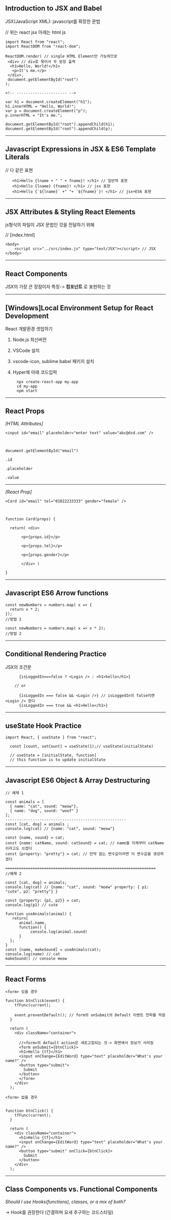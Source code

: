 ## Introduction to JSX and Babel

JSX(JavaScript XML): javascript를 확장한 문법

 // 위는 react jsx 아래는 html js
 ```
import React from "react";
import ReactDOM from "react-dom";
 
ReactDOM.render( // single HTML Element만 가능하므로
  <div> // div로 묶어서 두 문장 출력
   <h1>Hello, World!</h1>
    <p>It's me.</p>
  </div>,
  document.getElementById("root")
);
 
<!-- ---------------------- -->
 
var h1 = document.createElement("h1");
h1.innerHTML = "Hello, World!";
var p = document.createElement("p");
p.innerHTML = "It's me.";
 
document.getElementById("root").appendChild(h1);
document.getElementById("root").appendChild(p);
```
----------

## Javascript Expressions in JSX & ES6 Template Literals

 // 다 같은 표현
 ```
    <h1>Hello {lname + " " + fname}! </h1> // 일반적 표현
    <h1>Hello {lname} {fname}! </h1> // jsx 표현
    <h1>Hello {`${lname}` +" "+ `${fname}`}! </h1> // jsx+ES6 표현

 ```
------


## JSX Attributes & Styling React Elements
js형식의 파일이 JSX 문법인 것을 전달하기 위해



// [index.html]
```
<body>
    <script src="../src/index.js" type="text/JSX"></script> // JSX
</body>
```

--------------

## React Components
JSX의 가장 큰 장점이자 특징-> __컴포넌트__ 로 표현하는 것

------------------

## [Windows]​ Local Environment Setup for React Development
React 개발환경 셋업하기



1. Node.js 최신버전

2. VSCode 설치

3. vscode-icon, sublime babel 패키지 설치

4. Hyper에 아래 코드입력
```
     npx create-react-app my-app
     cd my-app
     npm start
```
--------------------
## React Props

_[HTML Attributes]_
```
<input id="email" placeholder="enter text" value="abc@dsd.com" />



document.getElementById("email")

.id

.placeholder

.value
```


------------------------------------

_[React Prop]_
```
<Card id="email" tel="01022233333" gender="female" />



function Card(props) {

  return( <div>

       <p>{props.id}</p>

       <p>{props.tel}</p>

       <p>{props.gender}</p>

       </div> )

}
```

---------

## Javascript ES6 Arrow functions

```
const newNumbers = numbers.map( x => {
  return x * 2;
});
//방법 1

const newNumbers = numbers.map( x => x * 2);
//방법 2
```
--------

## Conditional Rendering Practice

JSX의 조건문

```
      {isLoggedIn===false ? <Login /> : <h1>hello</h1>} 

    // or
	
      {isLoggedIn === false && <Login />} // isLoggedIn이 false이면 <Login /> 한다
      {isLoggedIn === true && <h1>Hello</h1>}
```
-----
## useState Hook Practice
```
import React, { useState } from "react";
 
  const [count, setCount] = useState(1);// useState(initialState)
 
  // useState = [initialState, function]
  // this function is to update initialState
```

------
## Javascript ES6 Object & Array Destructuring

```
// 예제 1

const animals = [
  { name: "cat", sound: "meow"},
  { name: "dog", sound: "woof" }
];
-----------------------------------------------------
const [cat, dog] = animals ;
console.log(cat) // {name: "cat", sound: "meow"}
 
const {name, sound} = cat;
const {name: catName, sound: catSound} = cat; // name을 이제부터 catName이라고도 쓰겠다
const {property: "pretty"} = cat; // 만약 없는 변수값이라면 이 변수값을 생성하겠다
 
==================================================================
//예제 2

const [cat, dog] = animals;
console.log(cat) // {name: "cat", sound: "moew" property: { p1: "cute", p2: "pretty"} }
 
const {property: {p1, p2}} = cat;
console.log(p1) // cute
 
function useAnimals(animal) {
   return[
      animal.name,
      function() {
           console.log(animal.sound)
      }
  ];
}
const [name, makeSound] = useAnimals(cat);
console.log(name) // cat
makeSound() // console meow
```

-------------------------

## React Forms

```
<form> 있을 경우
```

```
function btnClick(event) {
    tfFunc(current);
 
    event.preventDefault(); // form의 onSubmit의 Default 이벤트 전파를 막음
  }
 
  return (
    <div className="container">
 
      //<form>의 default action은 새로고침되는 것-> 화면에서 정보가 사라짐
      <form onSubmit={btnClick}>
      <h1>Hello {tf}</h1>
      <input onChange={EditWord} type="text" placeholder="What's your name?" />
      <button type="submit">
        Submit
      </button>
      </form>
    </div>
  );
```  

```
<form> 없을 경우


function btnClick() {
    tfFunc(current);
  }
 
  return (
    <div className="container">
      <h1>Hello {tf}</h1>
      <input onChange={EditWord} type="text" placeholder="What's your name?" />
      <button type="submit" onClick={btnClick}>
        Submit
      </button>
    </div>
  );
```
------------------

## Class Components vs. Functional Components

_Should I use Hooks(functions), classes, or a mix of both?_

-> Hook를 권장한다 (간결하며 요새 추구하는 코드스타일)


